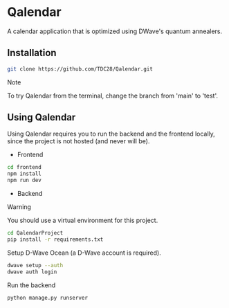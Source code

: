 # Qalendar

A calendar application that is optimized using DWave's quantum annealers.

## Installation

```bash
git clone https://github.com/TDC28/Qalendar.git
```

> [!NOTE]
> To try Qalendar from the terminal, change the branch from 'main' to 'test'.

## Using Qalendar

Using Qalendar requires you to run the backend and the frontend locally, since the project is not hosted (and never will be).

- Frontend
```bash
cd frontend
npm install
npm run dev
```

- Backend

> [!WARNING]
> You should use a virtual environment for this project.

```bash
cd QalendarProject
pip install -r requirements.txt
```

Setup D-Wave Ocean (a D-Wave account is required).
```bash
dwave setup --auth
dwave auth login
```

Run the backend
```bash
python manage.py runserver
```
